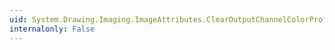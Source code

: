 ```yaml
---
uid: System.Drawing.Imaging.ImageAttributes.ClearOutputChannelColorProfile(System.Drawing.Imaging.ColorAdjustType)
internalonly: False
---
```

